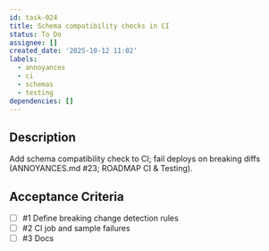 ```yaml
---
id: task-024
title: Schema compatibility checks in CI
status: To Do
assignee: []
created_date: '2025-10-12 11:02'
labels:
  - annoyances
  - ci
  - schemas
  - testing
dependencies: []
---
```


## Description

<!-- SECTION:DESCRIPTION:BEGIN -->
Add schema compatibility check to CI; fail deploys on breaking diffs (ANNOYANCES.md #23; ROADMAP CI & Testing).
<!-- SECTION:DESCRIPTION:END -->

## Acceptance Criteria
<!-- AC:BEGIN -->
- [ ] #1 Define breaking change detection rules
- [ ] #2 CI job and sample failures
- [ ] #3 Docs
<!-- AC:END -->
